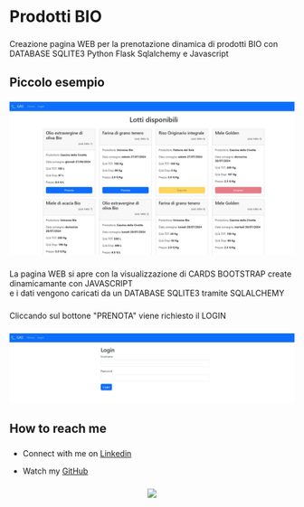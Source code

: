 <h1 align="left">Prodotti BIO</h1>

###

<p align="left">Creazione pagina WEB per la prenotazione dinamica di prodotti BIO con DATABASE SQLITE3 Python Flask Sqlalchemy e Javascript</p>

###

<h2 align="left">Piccolo esempio</h2>

###

<div align="center">
  <img src="https://github.com/lamiera70/lamiera70/blob/main/prenotazioni/prodotti_bio.jpg?raw=true" alt="prodotti_bio">
</div>

###

<p align="left">La pagina WEB si apre con la visualizzazione di CARDS BOOTSTRAP create dinamicamante con JAVASCRIPT<br> e i dati vengono caricati da un DATABASE SQLITE3 tramite SQLALCHEMY</p>

###

<p align="left">Cliccando sul bottone "PRENOTA" viene richiesto il LOGIN</p>

###

###

<div align="center">
  <img src="https://github.com/lamiera70/lamiera70/blob/main/prenotazioni/prodotti_bio_login.jpg?raw=true" alt="login_bio">
</div>

###

<div align="left">
</div>

###

<h2 align="left">How to reach me</h2>

###

* <p align="left">Connect with me on <a href="https://www.linkedin.com/in/lamiera/">Linkedin</a><br></p>

* <p align="left">Watch my <a href="https://github.com/lamiera70/">GitHub</a><br></p>



###

<div align="center">
  <img src="https://profile-counter.glitch.me/lamiera70/count.svg?"  />
</div>

###
          

###

<!--
**lamiera70/lamiera70** is a ✨ _special_ ✨ repository because its `README.md` (this file) appears on your GitHub profile.

Here are some ideas to get you started:

- 🔭 I’m currently working on ...
- 🌱 I’m currently learning ...
- 👯 I’m looking to collaborate on ...
- 🤔 I’m looking for help with ...
- 💬 Ask me about ...
- 📫 How to reach me: ...
- 😄 Pronouns: ...
- ⚡ Fun fact: ...
-->
